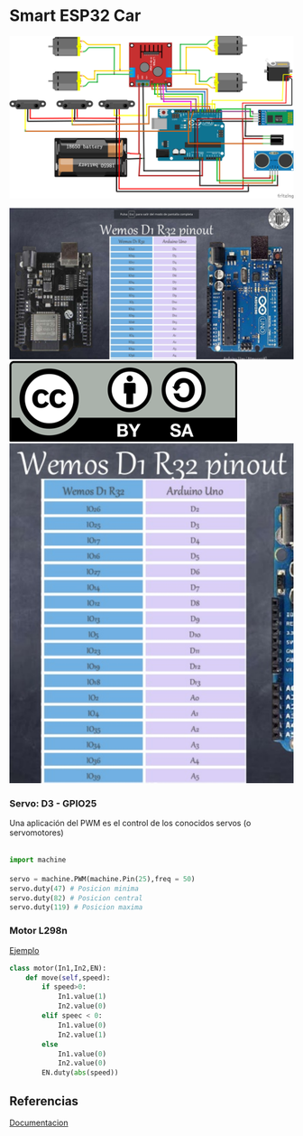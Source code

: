 # Smart ESP32 Car


![](./images/wireconnect.png)

![](./images/Pinout-Arduino-WemosD1R32.png)
![](./images/Licencia_CC.png)
![](./images/Correspondencia-Arduino-WemosD1R32.png)



### Servo: D3 - GPIO25

Una aplicación del PWM es el control de los conocidos servos (o servomotores)

```python

import machine

servo = machine.PWM(machine.Pin(25),freq = 50)
servo.duty(47) # Posicion minima
servo.duty(82) # Posicion central
servo.duty(119) # Posicion maxima

```

### Motor L298n

[Ejemplo](https://github.com/GuyCarver/MicroPython/blob/master/lib/L298N.py)

```python
class motor(In1,In2,EN):
	def move(self,speed):
		if speed>0:
			In1.value(1)
			In2.value(0)
		elif speec < 0:
			In1.value(0)
			In2.value(1)
		else
			In1.value(0)
			In2.value(0)
		EN.duty(abs(speed))
```


## Referencias

[Documentacion](https://www.elegoo.com/tutorial/Elegoo%20Smart%20Robot%20Car%20Kit%20V3.0%20Plus2019.12.11.zip)